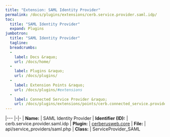 ```yaml
---
title: "Extension: SAML Identity Provider"
permalink: /docs/plugins/extensions/cerb.service.provider.saml.idp/
toc:
  title: "SAML Identity Provider"
  expand: Plugins
jumbotron:
  title: "SAML Identity Provider"
  tagline: 
  breadcrumbs:
  -
    label: Docs &raquo;
    url: /docs/home/
  -
    label: Plugins &raquo;
    url: /docs/plugins/
  -
    label: Extension Points &raquo;
    url: /docs/plugins/#extensions
  -
    label: Connected Service Provider &raquo;
    url: /docs/plugins/extensions/points/cerb.connected_service.provider/
---
```


|---
|-|-
| **Name:** | SAML Identity Provider
| **Identifier (ID):** | cerb.service.provider.saml.idp
| **Plugin:** | [cerberusweb.core](/docs/plugins/cerberusweb.core/)
| **File:** | api/service_providers/saml.php
| **Class:** | ServiceProvider_SAML

